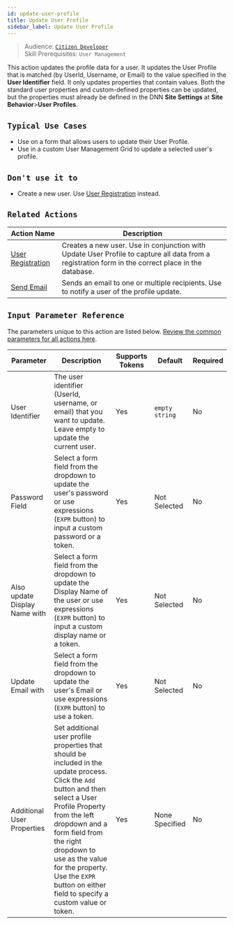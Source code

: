 ```yaml
---
id: update-user-profile
title: Update User Profile
sidebar_label: Update User Profile
---
```


> Audience: [`Citizen Developer`](/docs/audience#citizen-developers)<br/>
> Skill Prerequisites: `User Management`

This action updates the profile data for a user. It updates the User Profile that is matched (by UserId, Username, or Email) to the value specified in the **User Identifier** field. It only updates properties that contain values. Both the standard user properties and custom-defined properties can be updated, but the properties must already be defined in the DNN **Site Settings** at **Site Behavior**>**User Profiles**.

## `Typical Use Cases`

- Use on a form that allows users to update their User Profile.
- Use in a custom User Management Grid to update a selected user's profile.

## `Don't use it to`

- Create a new user. Use [User Registration](/docs/actions/user-registration) instead.

## `Related Actions`

| Action Name | Description |
| -- | -- |
| [User Registration](/docs/actions/user-registration) | Creates a new user. Use in conjunction with Update User Profile to capture all data from a registration form in the correct place in the database. |
| [Send Email](/docs/actions/send-email) | Sends an email to one or multiple recipients. Use to notify a user of the profile update. |

## `Input Parameter Reference`

The parameters unique to this action are listed below. [Review the common parameters for all actions here](/docs/actions/common-parameters).

| Parameter | Description | Supports Tokens | Default | Required |
| -- | -- | -- | -- | -- |
| User Identifier | The user identifier (UserId, username, or email) that you want to update. Leave empty to update the current user. | Yes | `empty string` | No |
| Password Field | Select a form field from the dropdown to update the user's password or use expressions (`EXPR` button) to input a custom password or a token. | Yes | Not Selected | No |
| Also update Display Name with | Select a form field from the dropdown to update the Display Name of the user or use expressions (`EXPR` button) to input a custom display name or a token. | Yes | Not Selected | No |
| Update Email with | Select a form field from the dropdown to update the user's Email or use expressions (`EXPR` button) to use a token. | Yes | Not Selected | No |
| Additional User Properties | Set additional user profile properties that should be included in the update process. Click the `Add` button and then select a User Profile Property from the left dropdown and a form field from the right dropdown to use as the value for the property. Use the `EXPR` button on either field to specify a custom value or token. | Yes | None Specified | No |

